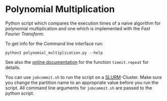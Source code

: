 # Polynomial Multiplication

Python script which compares the execution times of a naive algorithm for polynomial multiplication and one which is implemented with the _Fast Fourier Transform_.

To get info for the Command line interface run:
```
python3 polynomial_multiplication.py --help
```
See also the [online documentation](https://docs.python.org/3/library/timeit.html#timeit.repeat) for the function `timeit.repeat` for details.

You can use `jobcommit.sh` to run the script on a [SLURM](https://slurm.schedmd.com/)-Cluster. Make sure you change the partition name to an appropriate value before you run the script. All command line arguments for `jobcommit.sh` are passed to the python script.